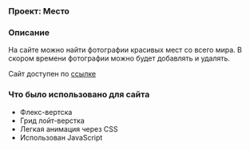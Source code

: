 ### Проект: Место

### Описание
На сайте можно найти фотографии красивых мест со всего мира. В скором времени фотографии можно будет добавлять и удалять.

Сайт доступен по  [ссылке](https://karinabrez.github.io/mesto/. )

### Что было использовано для сайта
* Флекс-вертска
* Грид лойт-верстка
* Легкая анимация через CSS
* Использован JavaScript
